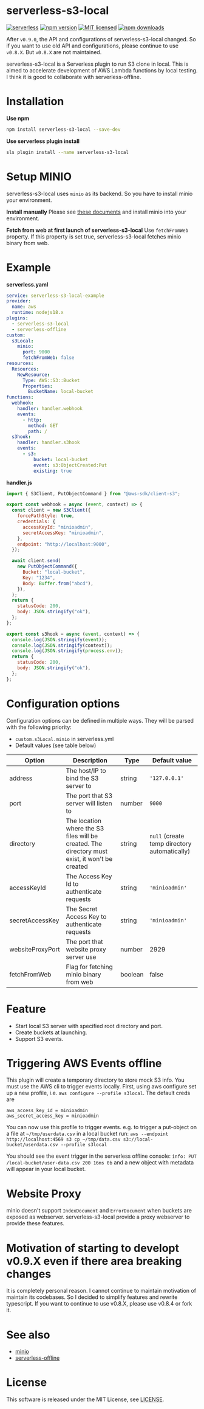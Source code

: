 serverless-s3-local
===============

[![serverless](http://public.serverless.com/badges/v3.svg)](http://www.serverless.com)
[![npm version](https://badge.fury.io/js/serverless-s3-local.svg)](https://badge.fury.io/js/serverless-s3-local)
[![MIT licensed](https://img.shields.io/badge/license-MIT-blue.svg)](https://raw.githubusercontent.com/amplify-education/serverless-domain-manager/master/LICENSE)
[![npm downloads](https://img.shields.io/npm/dt/serverless-s3-local.svg?style=flat)](https://www.npmjs.com/package/serverless-s3-local)

After `v0.9.0`, the API and configurations of serverless-s3-local changed.
So if you want to use old API and configurations, please continue to use `v0.8.X`.
But `v0.8.X` are not maintained.

serverless-s3-local is a Serverless plugin to run S3 clone in local.
This is aimed to accelerate development of AWS Lambda functions by local testing.
I think it is good to collaborate with serverless-offline.

Installation
===============
**Use npm**
```bash
npm install serverless-s3-local --save-dev
```

**Use serverless plugin install**
```bash
sls plugin install --name serverless-s3-local
```

Setup MINIO
===============
serverless-s3-local uses `minio` as its backend. So you have to install minio your environment.

**Install manually**
Please see [these documents](https://min.io/docs) and install minio into your environment.

**Fetch from web at first launch of serverless-s3-local**
Use `fetchFromWeb` property. If this property is set true, serverless-s3-local fetches minio binary from web.

Example
===============

**serverless.yaml**
```yaml
service: serverless-s3-local-example
provider:
  name: aws
  runtime: nodejs18.x
plugins:
  - serverless-s3-local
  - serverless-offline
custom:
  s3Local:
    minio:
      port: 9000
      fetchFromWeb: false
resources:
  Resources:
    NewResource:
      Type: AWS::S3::Bucket
      Properties:
        BucketName: local-bucket
functions:
  webhook:
    handler: handler.webhook
    events:
      - http:
        method: GET
        path: /
  s3hook:
    handler: handler.s3hook
    events:
      - s3: 
          bucket: local-bucket
          event: s3:ObjectCreated:Put
          existing: true
```

**handler.js**
```js
import { S3Client, PutObjectCommand } from "@aws-sdk/client-s3";

export const webhook = async (event, context) => {
  const client = new S3Client({
    forcePathStyle: true,
    credentials: {
      accessKeyId: "minioadmin",
      secretAccessKey: "minioadmin",
    },
    endpoint: "http://localhost:9000",
  });

  await client.send(
    new PutObjectCommand({
      Bucket: "local-bucket",
      Key: "1234",
      Body: Buffer.from("abcd"),
    }),
  );
  return {
    statusCode: 200,
    body: JSON.stringify("ok"),
  };
};

export const s3hook = async (event, context) => {
  console.log(JSON.stringify(event));
  console.log(JSON.stringify(context));
  console.log(JSON.stringify(process.env));
  return {
    statusCode: 200,
    body: JSON.stringify("ok"),
  };
};
```

Configuration options
===============

Configuration options can be defined in multiple ways. They will be parsed with the following priority:
- `custom.s3Local.minio` in serverless.yml
- Default values (see table below)

| Option | Description                                                                                                                                                      | Type | Default value |
| ------ |------------------------------------------------------------------------------------------------------------------------------------------------------------------| ---- | ------------- |
| address | The host/IP to bind the S3 server to                                                                                                                             | string | `'127.0.0.1'` |
| port | The port that S3 server will listen to                                                                                                                           | number | `9000` |
| directory | The location where the S3 files will be created. The directory must exist, it won't be created                                                                   | string | `null` (create temp directory automatically)|
| accessKeyId | The Access Key Id to authenticate requests                                                                                                                       | string | `'minioadmin'` |
| secretAccessKey | The Secret Access Key to authenticate requests                                                                                                                   | string | `'minioadmin'` |
| websiteProxyPort | The port that website proxy server use | number | 2929 |
| fetchFromWeb | Flag for fetching minio binary from web | boolean | false |

Feature
===============
* Start local S3 server with specified root directory and port.
* Create buckets at launching.
* Support S3 events.

Triggering AWS Events offline
===============
This plugin will create a temporary directory to store mock S3 info.  You must use the AWS cli to trigger events locally.
First, using aws configure set up a new profile, i.e. `aws configure --profile s3local`.  The default creds are
```
aws_access_key_id = minioadmin
aws_secret_access_key = minioadmin
```

 You can now use this profile to trigger events. e.g. to trigger a put-object on a file at `~/tmp/userdata.csv` in a local bucket run:
 `aws --endpoint http://localhost:4569 s3 cp ~/tmp/data.csv s3://local-bucket/userdata.csv --profile s3local`

You should see the event trigger in the serverless offline console: `info: PUT /local-bucket/user-data.csv 200 16ms 0b` and a new object with metadata will appear in your local bucket.

Website Proxy
===============

minio doesn't support `IndexDocument` and `ErrorDocument` when buckets are exposed as webserver. serverless-s3-local provide a proxy webserver to provide these features.

Motivation of starting to developt v0.9.X even if there area breaking changes
===============

It is completely personal reason. I cannot continue to maintain motivation of maintain its codebases. So I decided to simplify features and rewrite typescript. If you want to continue to use v0.8.X, please use v0.8.4 or fork it.

See also
===============
* [minio](https://min.io)
* [serverless-offline](https://github.com/dherault/serverless-offline)

License
===============
This software is released under the MIT License, see [LICENSE](LICENSE).

